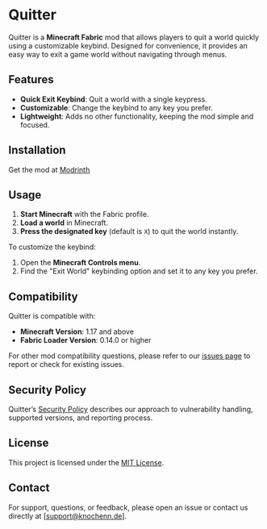 # Quitter
Quitter is a **Minecraft Fabric** mod that allows players to quit a world quickly using a customizable keybind. Designed for convenience, it provides an easy way to exit a game world without navigating through menus.

## Features

- **Quick Exit Keybind**: Quit a world with a single keypress.
- **Customizable**: Change the keybind to any key you prefer.
- **Lightweight**: Adds no other functionality, keeping the mod simple and focused.

## Installation
Get the mod at [Modrinth](https://modrinth.com/mod/quitter)

## Usage

1. **Start Minecraft** with the Fabric profile.
2. **Load a world** in Minecraft.
3. **Press the designated key** (default is `X`) to quit the world instantly.

To customize the keybind:
1. Open the **Minecraft Controls menu**.
2. Find the "Exit World" keybinding option and set it to any key you prefer.

## Compatibility

Quitter is compatible with:
- **Minecraft Version**: 1.17 and above
- **Fabric Loader Version**: 0.14.0 or higher

For other mod compatibility questions, please refer to our [issues page](https://github.com/DevKnochen/QUITter/issues) to report or check for existing issues.

## Security Policy

Quitter’s [Security Policy](SECURITY.md) describes our approach to vulnerability handling, supported versions, and reporting process.

## License

This project is licensed under the [MIT License](LICENSE).

## Contact

For support, questions, or feedback, please open an issue or contact us directly at [support@knochenn.de].
